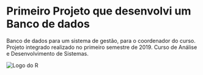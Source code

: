 # Primeiro Projeto que desenvolvi um Banco de dados
Banco de dados para um sistema de gestão, para o coordenador do curso. Projeto integrado realizado no primeiro semestre de 2019. Curso de Análise e Desenvolvimento de Sistemas.

![Logo do R](http://developer.r-project.org/Logo/Rlogo-5.png)

